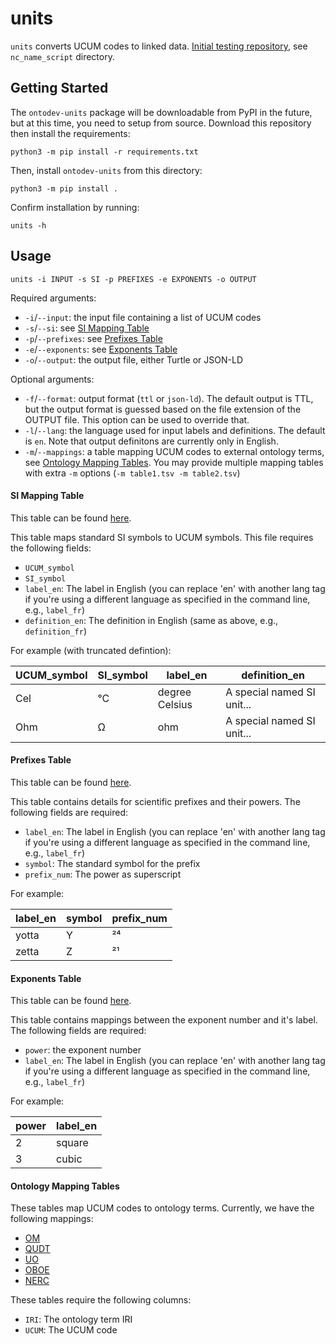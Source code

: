 # units

`units` converts UCUM codes to linked data. [Initial testing repository](https://github.com/kaiiam/UO_revamp), see `nc_name_script` directory.

## Getting Started

The `ontodev-units` package will be downloadable from PyPI in the future, but at this time, you need to setup from source. Download this repository then install the requirements:
```
python3 -m pip install -r requirements.txt
```

Then, install `ontodev-units` from this directory:
```
python3 -m pip install .
```

Confirm installation by running:
```
units -h
```

## Usage

```
units -i INPUT -s SI -p PREFIXES -e EXPONENTS -o OUTPUT
```

Required arguments:
* `-i`/`--input`: the input file containing a list of UCUM codes
* `-s`/`--si`: see [SI Mapping Table](#si-mapping-table)
* `-p`/`--prefixes`: see [Prefixes Table](#prefixes-table)
* `-e`/`--exponents`: see [Exponents Table](#exponents-table)
* `-o`/`--output`: the output file, either Turtle or JSON-LD

Optional arguments:
* `-f`/`--format`: output format (`ttl` or `json-ld`). The default output is TTL, but the output format is guessed based on the file extension of the OUTPUT file. This option can be used to override that.
* `-l`/`--lang`: the language used for input labels and definitions. The default is `en`. Note that output definitons are currently only in English.
* `-m`/`--mappings`: a table mapping UCUM codes to external ontology terms, see [Ontology Mapping Tables](#ontology-mapping-tables). You may provide multiple mapping tables with extra `-m` options (`-m table1.tsv -m table2.tsv`)

#### SI Mapping Table

This table can be found [here](https://github.com/ontodev/units/blob/main/tests/resources/si_input.csv).

This table maps standard SI symbols to UCUM symbols. This file requires the following fields:
* `UCUM_symbol`
* `SI_symbol`
* `label_en`: The label in English (you can replace 'en' with another lang tag if you're using a different language as specified in the command line, e.g., `label_fr`)
* `definition_en`: The definition in English (same as above, e.g., `definition_fr`)

For example (with truncated defintion):

| UCUM_symbol | SI_symbol | label_en       | definition_en              |
| ----------- | --------- | -------------- | -------------------------- |
| Cel         | °C        | degree Celsius | A special named SI unit... |
| Ohm         | Ω         | ohm            | A special named SI unit... |

#### Prefixes Table

This table can be found [here](https://github.com/ontodev/units/blob/main/tests/resources/prefixes.csv).

This table contains details for scientific prefixes and their powers. The following fields are required:
* `label_en`: The label in English (you can replace 'en' with another lang tag if you're using a different language as specified in the command line, e.g., `label_fr`)
* `symbol`: The standard symbol for the prefix
* `prefix_num`: The power as superscript

For example:

| label_en | symbol | prefix_num |
| -------- | ------ | ---------- |
| yotta    | Y      | ²⁴         |
| zetta    | Z      | ²¹         |

#### Exponents Table

This table can be found [here](https://github.com/ontodev/units/blob/main/tests/resources/exponents.csv).

This table contains mappings between the exponent number and it's label. The following fields are required:
* `power`: the exponent number
* `label_en`: The label in English (you can replace 'en' with another lang tag if you're using a different language as specified in the command line, e.g., `label_fr`)

For example:

| power | label_en |
| ----- | -------- |
| 2     | square   |
| 3     | cubic    |

#### Ontology Mapping Tables

These tables map UCUM codes to ontology terms. Currently, we have the following mappings:
* [OM](https://github.com/ontodev/units/blob/main/tests/resources/om_mapping.csv)
* [QUDT](https://github.com/ontodev/units/blob/main/tests/resources/qudt_mapping.csv)
* [UO](https://github.com/ontodev/units/blob/main/tests/resources/uo_mapping.csv)
* [OBOE](https://github.com/ontodev/units/blob/main/tests/resources/oboe_mapping.csv)
* [NERC](https://github.com/ontodev/units/blob/main/tests/resources/nerc_mapping.csv)

These tables require the following columns:
* `IRI`: The ontology term IRI
* `UCUM`: The UCUM code
